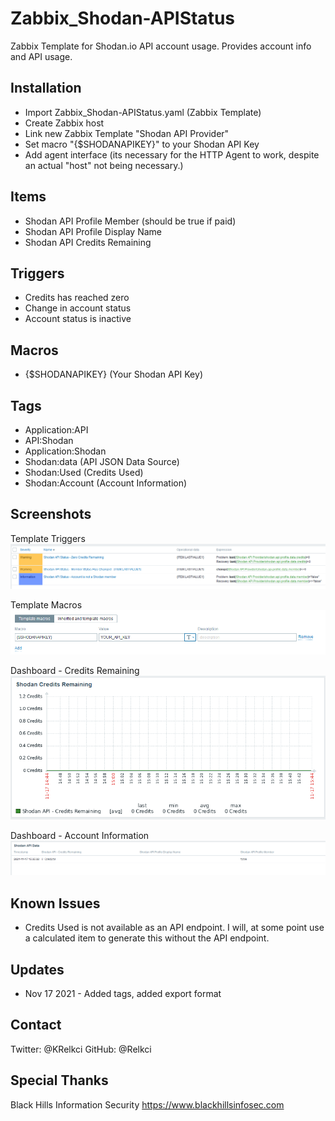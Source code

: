 # Zabbix_Shodan-APIStatus
Zabbix Template for Shodan.io API account usage. Provides account info and API usage.

## Installation
- Import Zabbix_Shodan-APIStatus.yaml (Zabbix Template)
- Create Zabbix host
- Link new Zabbix Template "Shodan API Provider"
- Set macro "{$SHODANAPIKEY}" to your Shodan API Key
- Add agent interface (its necessary for the HTTP Agent to work, despite an actual "host" not being necessary.)

## Items
- Shodan API Profile Member (should be true if paid)
- Shodan API Profile Display Name
- Shodan API Credits Remaining

## Triggers
- Credits has reached zero
- Change in account status
- Account status is inactive

## Macros
- {$SHODANAPIKEY} (Your Shodan API Key)

## Tags 
- Application:API
- API:Shodan
- Application:Shodan
- Shodan:data (API JSON Data Source)
- Shodan:Used (Credits Used)
- Shodan:Account (Account Information)

## Screenshots

Template Triggers
![](images/screenshot1.png)

Template Macros
![](images/screenshot4.png)

Dashboard - Credits Remaining
![](images/screenshot2.png)

Dashboard - Account Information
![](images/screenshot3.png)

## Known Issues
- Credits Used is not available as an API endpoint.  I will, at some point use a calculated item to generate this without the API endpoint.

## Updates
- Nov 17 2021 - Added tags, added export format

## Contact
Twitter: @KRelkci
GitHub: @Relkci

## Special Thanks
Black Hills Information Security
https://www.blackhillsinfosec.com
